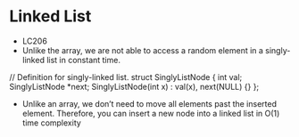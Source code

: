 # Linked List
- LC206
- Unlike the array, we are not able to access a random element in a singly-linked list in constant time. 


// Definition for singly-linked list.
struct SinglyListNode {
    int val;
    SinglyListNode *next;
    SinglyListNode(int x) : val(x), next(NULL) {}
};


- Unlike an array, we don’t need to move all elements past the inserted element. Therefore, you can insert a new node into a linked list in O(1) time complexity





